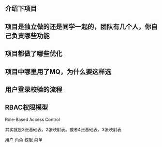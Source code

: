 ## 介绍下项目
## 项目是独立做的还是同学一起的，团队有几个人，你自己负责哪些功能
## 项目都做了哪些优化
## 项目中哪里用了MQ，为什么要这样选
## 用户登录校验的流程

## RBAC权限模型

Role-Based Access Control

其实就是3张基础表，2张映射表。或者4张基础表，3张映射表

用户 角色 权限 菜单